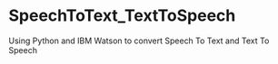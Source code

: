 # SpeechToText_TextToSpeech
Using Python and IBM Watson to convert Speech To Text and Text To Speech
